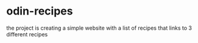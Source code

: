 # odin-recipes
the project is creating a simple website with a list of recipes that links to 3 different recipes